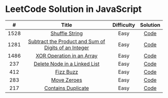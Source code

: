 # LeetCode Solution in JavaScript

|  #   |                                                                    Title                                                                     | Difficulty |                                            Solution                                            |
| :--: | :------------------------------------------------------------------------------------------------------------------------------------------: | :--------: | :--------------------------------------------------------------------------------------------: |
| 1528 |                                       [Shuffle String](https://leetcode.com/problems/shuffle-string/)                                        |    Easy    |    [Code](https://github.com/abhikhatri67/LeetCode-JavaScript/blob/main/shuffle_String.js)     |
| 1281 | [ Subtract the Product and Sum of Digits of an Integer](https://leetcode.com/problems/subtract-the-product-and-sum-of-digits-of-an-integer/) |    Easy    | [Code](https://github.com/abhikhatri67/LeetCode-JavaScript/blob/main/subtractProductAndSum.js) |
| 1486 |                           [ XOR Operation in an Array ](https://leetcode.com/problems/xor-operation-in-an-array/)                            |    Easy    |     [Code](https://github.com/abhikhatri67/LeetCode-JavaScript/blob/main/xorOperation.js)      |
| 237  |                        [ Delete Node in a Linked List ](https://leetcode.com/problems/delete-node-in-a-linked-list/)                         |    Easy    |      [Code](https://github.com/abhikhatri67/LeetCode-JavaScript/blob/main/deleteNode.js)       |
| 412  |                                           [ Fizz Buzz ](https://leetcode.com/problems/fizz-buzz/)                                            |    Easy    |       [Code](https://github.com/abhikhatri67/LeetCode-JavaScript/blob/main/fizzbuzz.js)        |
| 283  |                                         [ Move Zeroes ](https://leetcode.com/problems/move-zeroes/)                                          |    Easy    |      [Code](https://github.com/abhikhatri67/LeetCode-JavaScript/blob/main/moveZeroes.js)       |
| 217  |                                  [ Contains Duplicate ](https://leetcode.com/problems/contains-duplicate/)                                   |    Easy    |   [Code](https://github.com/abhikhatri67/LeetCode-JavaScript/blob/main/containsDuplicate.js)   |

